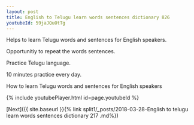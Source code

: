 ```yaml
---
layout: post
title: English to Telugu learn words sentences dictionary 826 
youtubeId: 59jaJQuOtTg
---
```

 
 
Helps to learn Telugu words and sentences for English speakers.

Opportunitiy to repeat the words sentences. 

Practice Telugu language. 
 
10 minutes practice every day. 
 
How to learn Telugu words and sentences for English speakers 
 
{% include youtubePlayer.html id=page.youtubeId %}
 
 
[Next]({{ site.baseurl }}{% link  split1/_posts/2018-03-28-English to telugu learn words sentences dictionary 217 .md%})
 
